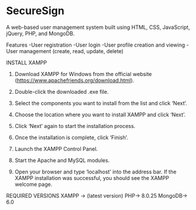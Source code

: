 # SecureSign
A web-based user management system built using HTML, CSS, JavaScript, jQuery, PHP, and MongoDB.

Features
-User registration
-User login
-User profile creation and viewing
-User management (create, read, update, delete)


INSTALL XAMPP
1. Download XAMPP for Windows from the official website (https://www.apachefriends.org/download.html).

2. Double-click the downloaded .exe file.

3. Select the components you want to install from the list and click ‘Next’.

4. Choose the location where you want to install XAMPP and click ‘Next’.

5. Click ‘Next’ again to start the installation process.

6. Once the installation is complete, click ‘Finish’.

7. Launch the XAMPP Control Panel.

8. Start the Apache and MySQL modules.

9. Open your browser and type ‘localhost’ into the address bar. If the XAMPP installation was successful, you should see the XAMPP welcome page.


REQUIRED VERSIONS
XAMPP -> (latest version)
PHP->  8.0.25
MongoDB-> 6.0
